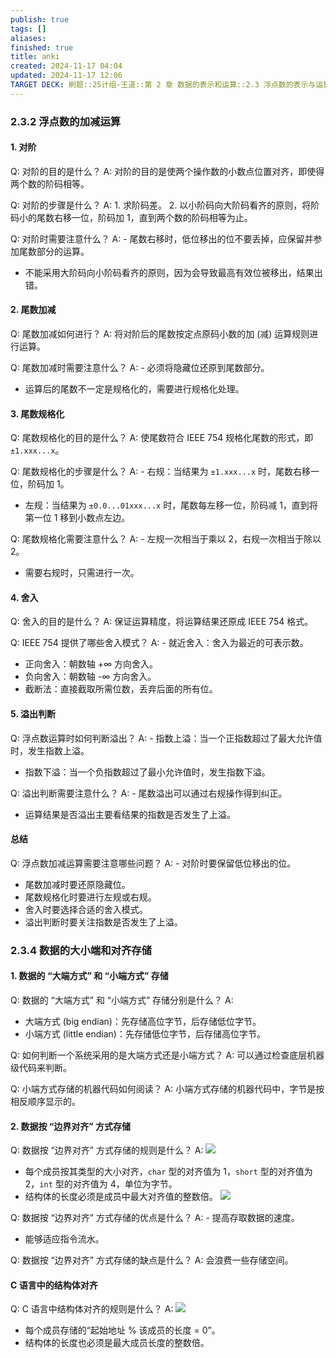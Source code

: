 ```yaml
---
publish: true
tags: []
aliases: 
finished: true
title: anki
created: 2024-11-17 04:04
updated: 2024-11-17 12:06
TARGET DECK: 刷题::25计组-王道::第 2 章 数据的表示和运算::2.3 浮点数的表示与运算::anki
---
```

### 2.3.2 浮点数的加减运算

#### 1. 对阶

Q: 对阶的目的是什么？
A: 对阶的目的是使两个操作数的小数点位置对齐，即使得两个数的阶码相等。

Q: 对阶的步骤是什么？
A: 1. 求阶码差。
2. 以小阶码向大阶码看齐的原则，将阶码小的尾数右移一位，阶码加 1，直到两个数的阶码相等为止。

Q: 对阶时需要注意什么？
A: - 尾数右移时，低位移出的位不要丢掉，应保留并参加尾数部分的运算。
- 不能采用大阶码向小阶码看齐的原则，因为会导致最高有效位被移出，结果出错。

#### 2. 尾数加减

Q: 尾数加减如何进行？
A: 将对阶后的尾数按定点原码小数的加 (减) 运算规则进行运算。

Q: 尾数加减时需要注意什么？
A: - 必须将隐藏位还原到尾数部分。
- 运算后的尾数不一定是规格化的，需要进行规格化处理。

#### 3. 尾数规格化

Q: 尾数规格化的目的是什么？
A: 使尾数符合 IEEE 754 规格化尾数的形式，即 `±1.xxx...x`。

Q: 尾数规格化的步骤是什么？
A: - 右规：当结果为 `±1.xxx...x` 时，尾数右移一位，阶码加 1。
- 左规：当结果为 `±0.0...01xxx...x` 时，尾数每左移一位，阶码减 1，直到将第一位 1 移到小数点左边。

Q: 尾数规格化需要注意什么？
A: - 左规一次相当于乘以 2，右规一次相当于除以 2。
- 需要右规时，只需进行一次。

#### 4. 舍入

Q: 舍入的目的是什么？
A: 保证运算精度，将运算结果还原成 IEEE 754 格式。

Q: IEEE 754 提供了哪些舍入模式？
A: - 就近舍入：舍入为最近的可表示数。
- 正向舍入：朝数轴 +∞ 方向舍入。
- 负向舍入：朝数轴 -∞ 方向舍入。
- 截断法：直接截取所需位数，丢弃后面的所有位。

#### 5. 溢出判断

Q: 浮点数运算时如何判断溢出？
A: - 指数上溢：当一个正指数超过了最大允许值时，发生指数上溢。
- 指数下溢：当一个负指数超过了最小允许值时，发生指数下溢。

Q: 溢出判断需要注意什么？
A: - 尾数溢出可以通过右规操作得到纠正。
- 运算结果是否溢出主要看结果的指数是否发生了上溢。

#### 总结

Q: 浮点数加减运算需要注意哪些问题？
A: - 对阶时要保留低位移出的位。
- 尾数加减时要还原隐藏位。
- 尾数规格化时要进行左规或右规。
- 舍入时要选择合适的舍入模式。
- 溢出判断时要关注指数是否发生了上溢。

### 2.3.4 数据的大小端和对齐存储

#### 1. 数据的 “大端方式” 和 “小端方式” 存储

Q: 数据的 “大端方式” 和 “小端方式” 存储分别是什么？
A: 
- 大端方式 (big endian)：先存储高位字节，后存储低位字节。
- 小端方式 (little endian)：先存储低位字节，后存储高位字节。

Q: 如何判断一个系统采用的是大端方式还是小端方式？
A: 可以通过检查底层机器级代码来判断。

Q: 小端方式存储的机器代码如何阅读？
A: 小端方式存储的机器代码中，字节是按相反顺序显示的。

#### 2. 数据按 “边界对齐” 方式存储

Q: 数据按 “边界对齐” 方式存储的规则是什么？
A: ![](https://img.hwenyi.tech/202407261919922.webp)
- 每个成员按其类型的大小对齐，`char` 型的对齐值为 1，`short` 型的对齐值为 2，`int` 型的对齐值为 4，单位为字节。
- 结构体的长度必须是成员中最大对齐值的整数倍。
![](https://img.hwenyi.tech/202407301816200.webp)

Q: 数据按 “边界对齐” 方式存储的优点是什么？
A: - 提高存取数据的速度。
- 能够适应指令流水。

Q: 数据按 “边界对齐” 方式存储的缺点是什么？
A: 会浪费一些存储空间。

#### C 语言中的结构体对齐

Q: C 语言中结构体对齐的规则是什么？
A: ![](https://img.hwenyi.tech/202407301816200.webp)
- 每个成员存储的“起始地址 % 该成员的长度 = 0”。
- 结构体的长度也必须是最大成员长度的整数倍。

